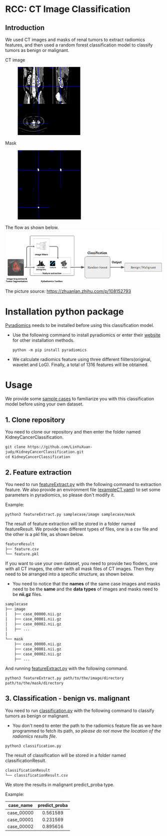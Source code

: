 # RCC: CT Image Classification
## Introduction

We used CT images and masks of renal tumors to extract radiomics features, and then used a random forest classification model to classify tumors as benign or malignant.

CT image
<figure >
    <img src="./img/picture2.png" width="200"/>
</figure >
Mask
<figure>
    <img src="./img/picture3.png" width="202"/>
</figure >

The flow as shown below.
![flow](./img/picture1.png)

The picture source: https://zhuanlan.zhihu.com/p/108152793


# Installation python package
[Pyradiomics](https://pyradiomics.readthedocs.io/en/latest/) needs to be installed before using this classification model. 
* Use the following command to install pyradiomics or enter their [website](https://pyradiomics.readthedocs.io/en/latest/installation.html) for other installation methods.
    ```
    python -m pip install pyradiomics
    ```
* We calculate radiomics feature using three different filiters(original, wavelet and LoG). Finally, a total of 1316 features will be obtained.
# Usage
We provide some [sample cases](./samplecase/) to familiarize you with this classification model before using your own dataset. 

## 1. Clone repository
You need to clone our repository and then enter the folder named KidneyCancerClassification.
```
git clone https://github.com/LinYuXuan-judy/KidneyCancerClassification.git
cd KidneyCancerClassification
```
## 2. Feature extraction
You need to run [featureExtract.py](./featureExtract.py) with the following command to extraction feature. We also provide an environment file ([exampleCT.yaml](./exampleCT.yaml)) to set some parameters in pyradiomics, so please don't modify it. 

Example: 
```
python3 featureExtract.py samplecase/image samplecase/mask
```

The result of feature extraction will be stored in a folder named featureResult. We provide two different types of files, one is a csv file and the other is a pkl file, as shown below. 
```
featureResult
├── feature.csv
└── feature.pkl
```

If you want to use your own dataset, you need to provide two floders, one with all CT images, the other with all mask files of CT images. Then they need to be arranged into a specific structure, as shown below. 
* You need to notice that the **names** of the same case images and masks need to be the **same** and the **data types** of images and masks need to be **nii.gz** files.
```
samplecase
├── image
│   ├── case_00000.nii.gz
│   ├── case_00001.nii.gz
│   ├── case_00002.nii.gz
│   ├── ...
│
└── mask
    ├── case_00000.nii.gz
    ├── case_00001.nii.gz
    ├── case_00002.nii.gz
    ├── ...
```
And running [featureExtract.py](./featureExtract.py) with the following command.
```
python3 featureExtract.py path/to/the/image/directory path/to/the/mask/directory
```
## 3. Classification - benign vs. malignant
You need to run [classification.py](./classification.py) with the following command to classify tumors as benign or malignant. 

* You don't need to enter the path to the radiomics feature file as we have programmed to fetch its path, *so please do not move the location of the radiomics results file*. 

```
python3 classification.py
```

The result of classification will be stored in a folder named classificationResult. 
```
classificationResult
└── classificationResult.csv
```
We store the results in malignant predict_proba type. 

Example: 

| case_name | predict_proba |
| --------- | :-----------: |
| case_00000| 0.561589      |
| case_00001| 0.231569      |
| case_00002| 0.895616      |